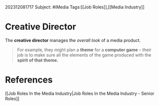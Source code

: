 202312081717
Subject: #iMedia
Tags:[[Job Roles]],[[Media Industry]]

# Creative Director

The **creative director** manages the *overall look* of a media product.

>For example, they might plan a **theme** for a **computer game** – their job is to make sure all the elements of the game produced with the **spirit of that theme.**



# **References**

[[Job Roles In the Media Industry|Job Roles In the Media Industry - Senior Roles]]